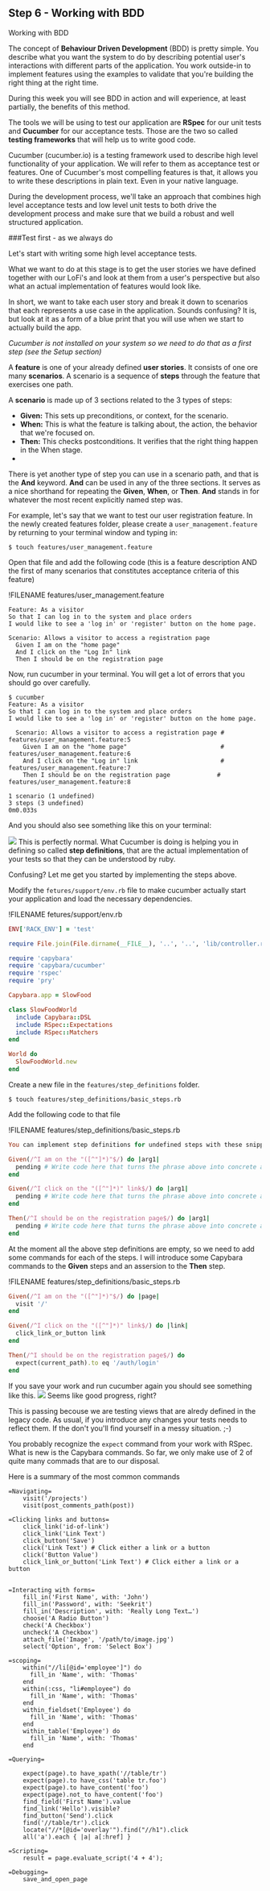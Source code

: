 ## Step 6 - Working with BDD

Working with BDD

The concept of **Behaviour Driven Development** (BDD) is pretty simple. You describe what you want the system to do by describing potential user's interactions with different parts of the application. You work outside-in to implement features using the examples to validate that you're building the right thing at the right time. 

During this week you will see BDD in action and will experience, at least partially, the benefits of this method.

The tools we will be using to test our application are **RSpec** for our unit tests and **Cucumber** for our acceptance tests. Those are the two so called **testing frameworks** that will help us to write good code. 

Cucumber (cucumber.io) is a testing framework used to describe high level functionality of your application. We will refer to them as acceptance test or features. One of Cucumber's most compelling features is that, it allows you to write these descriptions in plain text. Even in your native language.

During the development process, we'll take an approach that combines high level acceptance tests and low level unit tests to both drive the development process and make sure that we build a robust and well structured application.

###Test first - as we always do

Let's start with writing some high level acceptance tests.

What we want to do at this stage is to get the user stories we have defined together with our LoFi's and look at them from a user's perspective but also what an actual implementation of features would look like. 

In short, we want to take each user story and break it down to scenarios that each represents a use case in the application. Sounds confusing? It is, but look at it as a form of a blue print that you will use when we start to actually build the app.

*Cucumber is not installed on your system so we need to do that as a first step (see the Setup section)* 

A **feature** is one of your already defined **user stories**. It consists of one ore many  **scenarios**. A scenario is a sequence of **steps** through the feature that exercises one path.

A **scenario** is made up of 3 sections related to the 3 types of steps:

* **Given:** This sets up preconditions, or context, for the scenario.
* **When:** This is what the feature is talking about, the action, the behavior that we're focused on.
* **Then:** This checks postconditions. It verifies that the right thing happen in the When stage.
* 
There is yet another type of step you can use in a scenario path, and that is the **And** keyword. **And** can be used in any of the three sections. It serves as a nice shorthand for repeating the **Given**, **When**, or **Then**. **And** stands in for whatever the most recent explicitly named step was.

For example, let's say that we want to test our user registration feature. In the newly created features folder, please create a `user_management.feature` by returning to your terminal window and typing in:

```shell
$ touch features/user_management.feature
```
Open that file and add the following code (this is a feature description AND the first of many scenarios that constitutes acceptance criteria of this feature) 

!FILENAME features/user_management.feature
```gherkin
Feature: As a visitor
So that I can log in to the system and place orders
I would like to see a 'log in' or 'register' button on the home page.

Scenario: Allows a visitor to access a registration page
  Given I am on the "home page"
  And I click on the "Log In" link
  Then I should be on the registration page
```

Now, run cucumber in your terminal. You will get a lot of errors that you should go over carefully. 

```shell
$ cucumber
Feature: As a visitor
So that I can log in to the system and place orders
I would like to see a 'log in' or 'register' button on the home page.

  Scenario: Allows a visitor to access a registration page # features/user_management.feature:5
    Given I am on the "home page"                          # features/user_management.feature:6
    And I click on the "Log in" link                       # features/user_management.feature:7
    Then I should be on the registration page             # features/user_management.feature:8

1 scenario (1 undefined)
3 steps (3 undefined)
0m0.033s
```

And you should also see something like this on your terminal:

![](slow_food_cucumber_terminal.png)
This is perfectly normal. What Cucumber is doing is helping you in defining so called **step definitions**, that are the actual implementation of your tests so that they can be understood by ruby. 

Confusing? Let me get you started by implementing the steps above. 

Modify the `fetures/support/env.rb` file to make cucumber actually start your application and load the necessary dependencies.

!FILENAME fetures/support/env.rb
```ruby
ENV['RACK_ENV'] = 'test'

require File.join(File.dirname(__FILE__), '..', '..', 'lib/controller.rb')

require 'capybara'
require 'capybara/cucumber'
require 'rspec'
require 'pry'

Capybara.app = SlowFood

class SlowFoodWorld
  include Capybara::DSL
  include RSpec::Expectations
  include RSpec::Matchers
end

World do
  SlowFoodWorld.new
end
```

Create a new file in the `features/step_definitions` folder. 

```shell
$ touch features/step_definitions/basic_steps.rb
```

Add the following code to that file 

!FILENAME features/step_definitions/basic_steps.rb
```ruby
You can implement step definitions for undefined steps with these snippets:

Given(/^I am on the "([^"]*)"$/) do |arg1|
  pending # Write code here that turns the phrase above into concrete actions
end

Given(/^I click on the "([^"]*)" link$/) do |arg1|
  pending # Write code here that turns the phrase above into concrete actions
end

Then(/^I should be on the registration page$/) do |arg1|
  pending # Write code here that turns the phrase above into concrete actions
end
```

At the moment all the above step definitions are empty, so we need to add some commands for each of the steps. I will introduce some Capybara commands to the **Given** steps and an assersion to the **Then** step. 

!FILENAME features/step_definitions/basic_steps.rb
```ruby
Given(/^I am on the "([^"]*)"$/) do |page|
  visit '/'
end

Given(/^I click on the "([^"]*)" link$/) do |link|
  click_link_or_button link
end

Then(/^I should be on the registration page$/) do
  expect(current_path).to eq '/auth/login'
end
```

If you save your work and run cucumber again you should see something like this. 
![](slow_food_cucumber_terminal_green.png)
Seems like good progress, right? 

This is passing becouse we are testing views that are alredy defined in the legacy code. As usual, if you introduce any changes your tests needs to reflect them. If the don't you'll find yourself in a messy situation. ;-) 

You probably recognize the `expect` command from your work with RSpec. What is new is the Capybara commands. So far, we only make use of 2 of quite many commads that are to our disposal. 

Here is a summary of the most common commands
```
=Navigating=
    visit('/projects')
    visit(post_comments_path(post))

=Clicking links and buttons=
    click_link('id-of-link')
    click_link('Link Text')
    click_button('Save')
    click('Link Text') # Click either a link or a button
    click('Button Value')
    click_link_or_button('Link Text') # Click either a link or a button
  

=Interacting with forms=
    fill_in('First Name', with: 'John')
    fill_in('Password', with: 'Seekrit')
    fill_in('Description', with: 'Really Long Text…')
    choose('A Radio Button')
    check('A Checkbox')
    uncheck('A Checkbox')
    attach_file('Image', '/path/to/image.jpg')
    select('Option', from: 'Select Box')

=scoping=
    within("//li[@id='employee']") do
      fill_in 'Name', with: 'Thomas'
    end
    within(:css, "li#employee") do
      fill_in 'Name', with: 'Thomas'
    end
    within_fieldset('Employee') do
      fill_in 'Name', with: 'Thomas'
    end
    within_table('Employee') do
      fill_in 'Name', with: 'Thomas'
    end

=Querying=
    
    expect(page).to have_xpath('//table/tr')
    expect(page).to have_css('table tr.foo')
    expect(page).to have_content('foo')
    expect(page).not_to have_content('foo')
    find_field('First Name').value
    find_link('Hello').visible?
    find_button('Send').click
    find('//table/tr').click
    locate("//*[@id='overlay'").find("//h1").click
    all('a').each { |a| a[:href] }

=Scripting=
    result = page.evaluate_script('4 + 4');

=Debugging=
    save_and_open_page
```







